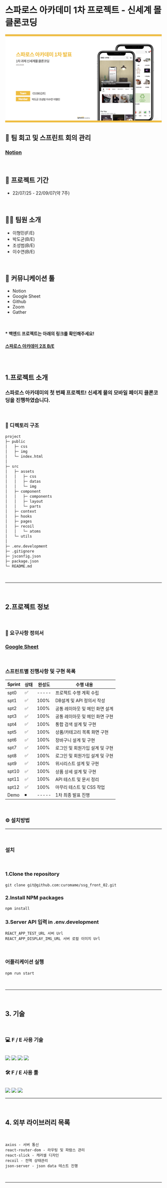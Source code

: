 # 스파로스 아카데미 1차 프로젝트 - 신세계 몰 클론코딩

<img src="./public/img/readme/스크린샷 2022-09-06 오후 8.00.08.png">

<br>

## 🤝 팀 회고 및 스프린트 회의 관리
### <u>[Notion](https://succinct-split-7b7.notion.site/SSG-998f5589249d4e8780f7fdd38d575360)</u>

<br>

## 📅 프로젝트 기간
- 22/07/25 - 22/09/07(약 7주)

<br>

## 🧑‍💻 팀원 소개

- 이형민(F/E) 
- 박도균(B/E) 
- 조성범(B/E)
- 이수연(B/E)

<br>

## 💭 커뮤니케이션 툴
- Notion
- Google Sheet
- Github
- Zoom
- Gather

<br>

#### * 백엔드 프로젝트는 아래의 링크를 확인해주세요!
#### <u>[스파로스 아카데미 2조 B/E](https://github.com/blackzero23/ssg_back_02)</u>

<br/>

#

## 1.프로젝트 소개
### 스파로스 아카데미의 첫 번째 프로젝트! 신세계 몰의 모바일 페이지 클론코딩을 진행하였습니다.

<br>

### 📔 디렉토리 구조
```
project
├─ public
│   ├─ css
│   ├─ img
│   └─ index.html
│
├─ src
│   ├─ assets
│   │   ├─ css
│   │   ├─ datas
│   │   └─ img
│   ├─ component
│   │   ├─ components
│   │   ├─ layout
│   │   └─ parts
│   ├─ context
│   ├─ hooks
│   ├─ pages
│   ├─ recoil
│   │   └─ atoms
│   └─ utils
│
├─ .env.development
├─ .gitignore
├─ jsconfig.json
├─ package.json
└─ README.md
``` 
<br>
<hr>
<br>

## 2.프로젝트 정보

<br>

### 🧾 요구사항 정의서

### <u>[Google Sheet](https://docs.google.com/spreadsheets/d/124Cqv_eCg9GWZx_j3nlINha4SatOOfmU/edit?usp=sharing&ouid=104167393164182985939&rtpof=true&sd=true)</u>


<br>

### 스프린트별 진행사항 및 구현 목록

| Sprint | 상태 | 완성도 | 수행 내용 |
| ---- | -- | ----- | ---------------------- |
| spt0 | ✅ | ----- | 프로젝트 수행 계획 수립 |
| spt1 | ✅ | 100% | DB설계 및 API 정의서 작성 |
| spt2 | ✅ | 100% | 공통 레이아웃 및 메인 화면 설계 |
| spt3 | ✅ | 100% | 공통 레이아웃 및 메인 화면 구현 |
| spt4 | ✅ | 100% | 통합 검색 설계 및 구현 |
| spt5 | ✅ | 100% | 상품/카테고리 목록 화면 구현 |
| spt6 | ✅ | 100% | 장바구니 설계 및 구현  |
| spt7 | ✅ | 100% | 로그인 및 회원가입 설계 및 구현 |
| spt8 | ✅ | 100% | 로그인 및 회원가입 설계 및 구현 |
| spt9 | ✅ | 100% | 위시리스트 설계 및 구현 |
| spt10 | ✅ | 100% | 상품 상세 설계 및 구현 |
| spt11 | ✅ | 100% | API 테스트 및 문서 정리 |
| spt12 | ✅ | 100% | 마무리 테스트 및 CSS 작업 |
| Demo | ⏹ | ----- | 1차 최종 발표 진행 |

<br>

### ⚙️ 설치방법
<hr>


    
<br>

### 설치

<br>

### 1.Clone the repository
    git clone git@github.com:curomame/ssg_front_02.git

### 2.Install NPM packages
    npm install

### 3.Server API 입력 in .env.development
    REACT_APP_TEST_URL 서버 Url
    REACT_APP_DISPLAY_IMG_URL 서버 로컬 이미지 Url 

<br>

### 어플리케이션 실행 
    npm run start 



<br>
<hr>
<br>


## 3. 기술

<br>

### 💻 F / E 사용 기술
<br>
  <img src="https://img.shields.io/badge/javascript-F7DF1E?style=flat&logo=javascript&logoColor=black"> 
  <img src="https://img.shields.io/badge/React-87CEFA?style=flat&logo=React&logoColor=white">
  <img src="https://img.shields.io/badge/HTML5-E34F26?style=flat&logo=html5&logoColor=white"/>
  <img src="https://img.shields.io/badge/CSS3-1572B6?style=flat&logo=css3&logoColor=white"/>

<br>

### 🛠 F / E 사용 툴
<br>
  <img src="https://img.shields.io/badge/VSCode-007ACC?style=flat&logo=Visual Studio Code&logoColor=white"/>
  <img src="https://img.shields.io/badge/Github-181717?style=flat&logo=github&logoColor=white">
  <img src="https://img.shields.io/badge/Notion-000000?style=flat&logo=Notion&logoColor=white"/>

<br>
<hr>
<br>


## 4. 외부 라이브러리 목록

<br>

    axios - 서버 통신
    react-router-dom - 라우팅 및 파람스 관리
    react-slick - 캐러셀 디자인
    recoil - 전역 상태관리
    json-server - json data 테스트 진행
    

<br>
<hr>
<br>


